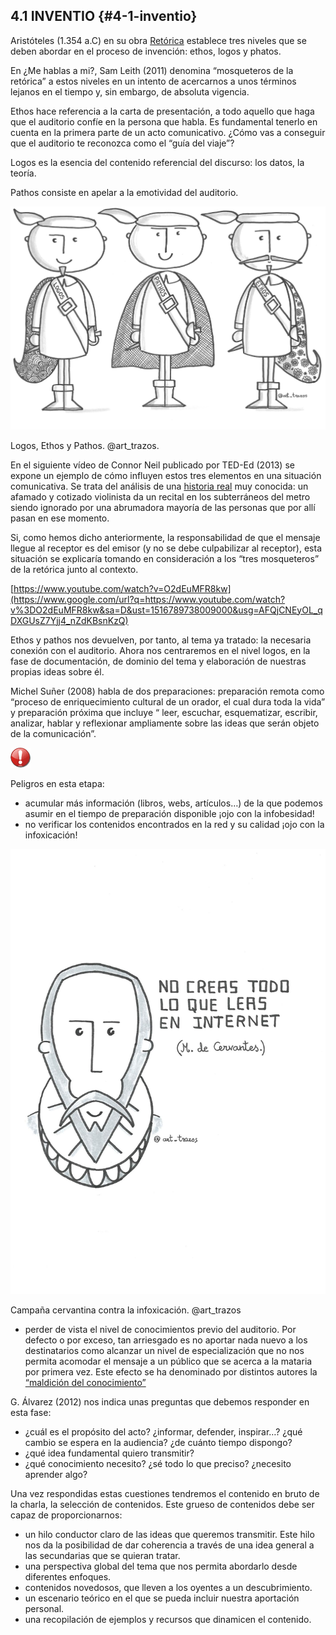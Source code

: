 ## 4.1 INVENTIO {#4-1-inventio}

Aristóteles (1.354  a.C) en su obra [Retórica](https://www.google.com/url?q=https://es.wikipedia.org/wiki/Ret%25C3%25B3rica_(Arist%25C3%25B3teles)&sa=D&ust=1516789738005000&usg=AFQjCNEahaQRnpmQALnMcBYlTvOpraDjzA) establece tres niveles que se deben abordar en el proceso de invención: ethos, logos y phatos.

En ¿Me hablas a mi?, Sam Leith (2011) denomina “mosqueteros de la retórica” a estos niveles en un intento de acercarnos a unos términos lejanos en el tiempo y, sin embargo, de absoluta vigencia.

Ethos hace referencia a la carta de presentación, a todo aquello que haga que  el auditorio confíe en la persona que habla. Es fundamental tenerlo en cuenta en la primera parte de un acto comunicativo. ¿Cómo vas a conseguir que el auditorio te reconozca como el “guía del viaje”?

Logos es la esencia del contenido referencial del discurso: los datos, la teoría.

Pathos consiste en apelar a la emotividad del auditorio.

![](images/image14.jpg)

Logos, Ethos y Pathos.  @art_trazos.

En el siguiente vídeo de Connor Neil publicado por TED-Ed (2013)  se expone un ejemplo de cómo influyen estos tres elementos en una situación comunicativa. Se trata del análisis de una [historia real](https://www.google.com/url?q=http://www.elmundo.es/elmundo/2007/04/10/comunicacion/1176170531.html&sa=D&ust=1516789738008000&usg=AFQjCNEIcpQOGTNNe89fsPa_uB38ccuhdg) muy conocida: un afamado y cotizado violinista da un recital en los subterráneos del metro siendo ignorado por una abrumadora mayoría de las personas que por allí pasan en ese momento.

Si, como hemos dicho anteriormente, la responsabilidad de que el mensaje llegue al receptor es del emisor (y no se debe culpabilizar al receptor), esta situación se explicaría tomando en consideración a los “tres mosqueteros” de la retórica junto al contexto.

[https://www.youtube.com/watch?v=O2dEuMFR8kw](https://www.google.com/url?q=https://www.youtube.com/watch?v%3DO2dEuMFR8kw&sa=D&ust=1516789738009000&usg=AFQjCNEyOL_qDXGUsZ7Yjj4_nZdKBsnKzQ)

Ethos y pathos nos devuelven, por tanto, al tema  ya tratado: la necesaria conexión con el auditorio.  Ahora nos centraremos en el nivel logos, en la fase de documentación, de dominio del tema y elaboración de nuestras propias ideas sobre él.

Michel Suñer (2008) habla de dos preparaciones: preparación remota como “proceso de enriquecimiento cultural de un orador, el cual dura toda la vida” y  preparación próxima que incluye “ leer, escuchar, esquematizar, escribir, analizar, hablar y reflexionar ampliamente sobre las ideas que serán objeto de la comunicación”.

![](images/image8.png)

Peligros en esta etapa:

*   acumular más información (libros, webs, artículos…) de la que podemos asumir en el tiempo de preparación disponible ¡ojo con la infobesidad!
*   no verificar los contenidos encontrados en la red y su calidad ¡ojo con la infoxicación!

![](images/image6.jpg)

Campaña cervantina contra la infoxicación.  @art_trazos

*   perder de vista el nivel de conocimientos previo del auditorio. Por defecto o por exceso, tan arriesgado es no aportar nada nuevo a los destinatarios como alcanzar un nivel de especialización que no nos permita acomodar el mensaje a un público que se acerca a la mataria por primera vez. Este efecto se ha denominado por distintos autores la  [“maldición del conocimiento”](https://www.google.com/url?q=http://ideasafines.blogspot.com.es/2011/01/la-maldicion-del-conocimiento.html%23.WlP3QN_iaM8&sa=D&ust=1516789738012000&usg=AFQjCNFk4QB37FjaVV7XmoJrLOiHiUEo6w)

G. Álvarez (2012) nos indica unas preguntas que debemos responder en esta fase:

*   ¿cuál es el propósito del acto? ¿informar, defender, inspirar…? ¿qué cambio se espera en la audiencia? ¿de cuánto tiempo dispongo?
*   ¿qué idea fundamental quiero transmitir?
*   ¿qué conocimiento necesito? ¿sé todo lo que preciso? ¿necesito aprender algo?

Una vez respondidas estas cuestiones tendremos el contenido en bruto de la charla, la selección de contenidos.  Este grueso de contenidos debe ser capaz de proporcionarnos:

*   un hilo conductor claro de las ideas que queremos transmitir. Este hilo nos da la posibilidad de dar coherencia a través de una idea general a las secundarias que se quieran tratar.
*   una perspectiva global del tema que nos permita abordarlo desde diferentes enfoques.
*   contenidos novedosos, que lleven a los oyentes a un descubrimiento.
*   un escenario teórico en el que se pueda incluir nuestra aportación personal.
*   una recopilación de ejemplos y recursos que dinamicen el contenido.